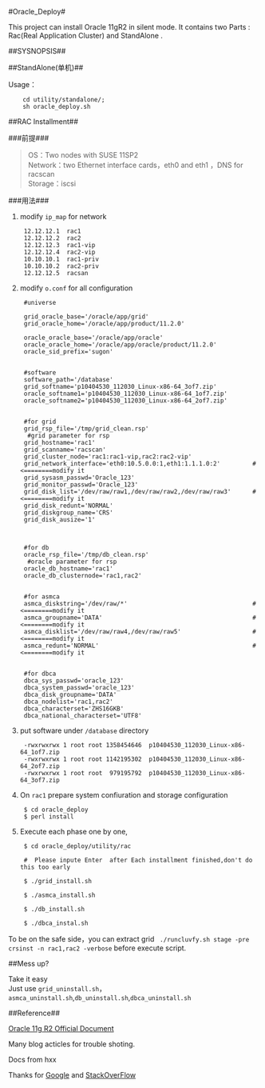 #Oracle_Deploy#


This project can install Oracle 11gR2 in silent mode.
It contains two Parts : Rac(Real Application Cluster) and StandAlone .


##SYSNOPSIS##
        





##StandAlone(单机)##


Usage：
        
        cd utility/standalone/; 
        sh oracle_deploy.sh
        
        

##RAC Installment##

###前提###


> OS：Two nodes with SUSE 11SP2 <br>
> Network：two Ethernet interface cards，eth0 and eth1 ，DNS for racscan <br>
> Storage：iscsi



###用法###

1. modify `ip_map` for network  

        12.12.12.1  rac1
        12.12.12.2  rac2
        12.12.12.3  rac1-vip
        12.12.12.4  rac2-vip
        10.10.10.1  rac1-priv
        10.10.10.2  rac2-priv
        12.12.12.5  racsan

2. modify `o.conf` for all configuration  
        
        #universe

        grid_oracle_base='/oracle/app/grid' 
        grid_oracle_home='/oracle/app/product/11.2.0'
        
        oracle_oracle_base='/oracle/app/oracle'
        oracle_oracle_home='/oracle/app/oracle/product/11.2.0'
        oracle_sid_prefix='sugon'
        
        
        #software
        software_path='/database'
        grid_softname='p10404530_112030_Linux-x86-64_3of7.zip'
        oracle_softname1='p10404530_112030_Linux-x86-64_1of7.zip'
        oracle_softname2='p10404530_112030_Linux-x86-64_2of7.zip'
        
        
        #for grid
        grid_rsp_file='/tmp/grid_clean.rsp'
         #grid parameter for rsp
        grid_hostname='rac1'
        grid_scanname='racscan'
        grid_cluster_node='rac1:rac1-vip,rac2:rac2-vip'
        grid_network_interface='eth0:10.5.0.0:1,eth1:1.1.1.0:2'         # <========modify it
        grid_sysasm_passwd='Oracle_123'
        grid_monitor_passwd='Oracle_123'
        grid_disk_list='/dev/raw/raw1,/dev/raw/raw2,/dev/raw/raw3'      # <========modify it
        grid_disk_redunt='NORMAL'
        grid_diskgroup_name='CRS'
        grid_disk_ausize='1'
        
        
        
        #for db
        oracle_rsp_file='/tmp/db_clean.rsp'
         #oracle parameter for rsp
        oracle_db_hostname='rac1'
        oracle_db_clusternode='rac1,rac2'
        
        
        #for asmca
        asmca_diskstring='/dev/raw/*'                                   # <========modify it
        asmca_groupname='DATA'                                          # <========modify it
        asmca_disklist='/dev/raw/raw4,/dev/raw/raw5'                    # <========modify it
        asmca_redunt='NORMAL'                                           # <========modify it
        
        
        #for dbca
        dbca_sys_passwd='oracle_123'
        dbca_system_passwd='oracle_123'
        dbca_disk_groupname='DATA'
        dbca_nodelist='rac1,rac2'
        dbca_characterset='ZHS16GKB'
        dbca_national_characterset='UTF8'

2. put software under `/database` directory
        
        -rwxrwxrwx 1 root root 1358454646  p10404530_112030_Linux-x86-64_1of7.zip
        -rwxrwxrwx 1 root root 1142195302  p10404530_112030_Linux-x86-64_2of7.zip
        -rwxrwxrwx 1 root root  979195792  p10404530_112030_Linux-x86-64_3of7.zip


3. On `rac1` prepare system confiuration  and storage configuration 
        
        $ cd oracle_deploy
        $ perl install

4. Execute each phase one by one,

        $ cd oracle_deploy/utility/rac
        
        #  Please inpute Enter  after Each installment finished,don't do this too early

        $ ./grid_install.sh 
    
        $ ./asmca_install.sh
    
        $ ./db_install.sh
    
        $ ./dbca_instal.sh
To be on the safe side，you can extract grid
    ` ./runcluvfy.sh stage -pre crsinst -n rac1,rac2 -verbose` before  execute script.

##Mess up?

Take it easy<br>
Just use `grid_uninstall.sh`，`asmca_uninstall.sh`,`db_uninstall.sh`,`dbca_uninstall.sh`




##Reference##

[Oracle 11g R2 Official Document]([http://docs.oracle.com/cd/E11882_01/index.htm)

Many blog acticles for trouble shoting.

Docs from hxx

Thanks for [Google](http://www.google.com.hk) and [StackOverFlow](http://stackoverflow.com)
